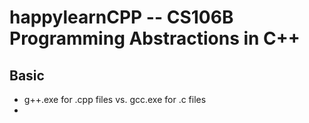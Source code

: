 # happylearnCPP -- CS106B Programming Abstractions in C++ 
## Basic
- g++.exe for .cpp files vs. gcc.exe for .c files
- 
  

